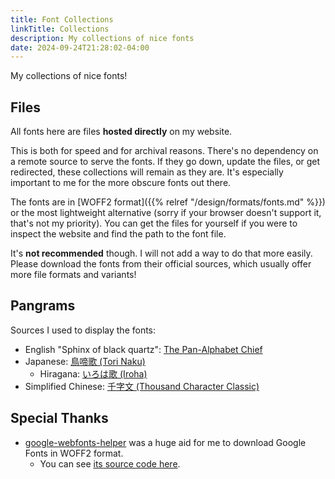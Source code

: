 ```yaml
---
title: Font Collections
linkTitle: Collections
description: My collections of nice fonts
date: 2024-09-24T21:28:02-04:00
---
```


My collections of nice fonts!

<!--more-->

## Files

All fonts here are files **hosted directly** on my website.

This is both for speed and for archival reasons. There's no dependency on a remote source
to serve the fonts. If they go down, update the files, or get redirected, these collections
will remain as they are. It's especially important to me for the more obscure fonts out there.

The fonts are in [WOFF2 format]({{% relref "/design/formats/fonts.md" %}})
or the most lightweight alternative (sorry if your browser doesn't support it, that's not my priority).
You can get the files for yourself if you were to inspect the website and find the path
to the font file.

It's **not recommended** though. I will not add a way to do that more easily. Please download
the fonts from their official sources, which usually offer more file formats and variants!

## Pangrams

Sources I used to display the fonts:

- English "Sphinx of black quartz": [The Pan-Alphabet Chief](https://chroniclingamerica.loc.gov/lccn/sn83030272/1913-09-30/ed-1/seq-6)
- Japanese: [鳥啼歌 (Tori Naku)](https://www.worldfolksong.com/songbook/japan/torinaku)
    - Hiragana: [いろは歌 (Iroha)](https://en.wikipedia.org/wiki/Iroha)
- Simplified Chinese: [千字文 (Thousand Character Classic)](https://web.archive.org/web/20190403231106/http://www.oocities.org/npsturman/tce.html)

## Special Thanks

- [google-webfonts-helper](https://gwfh.mranftl.com/fonts) was a huge aid for me to
download Google Fonts in WOFF2 format.
    - You can see [its source code here](https://github.com/majodev/google-webfonts-helper).
